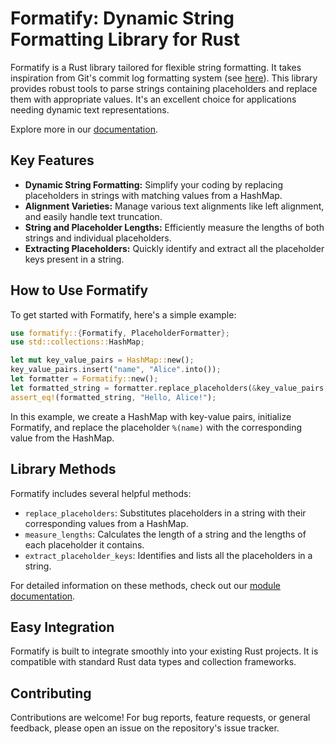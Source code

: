 # Formatify: Dynamic String Formatting Library for Rust

Formatify is a Rust library tailored for flexible string formatting. It takes inspiration from Git's commit log formatting system (see [here](https://git-scm.com/docs/pretty-formats)). This library provides robust tools to parse strings containing placeholders and replace them with appropriate values. It's an excellent choice for applications needing dynamic text representations.

Explore more in our [documentation](https://docs.rs/formatify).

## Key Features

- **Dynamic String Formatting:** Simplify your coding by replacing placeholders in strings with matching values from a HashMap.
- **Alignment Varieties:** Manage various text alignments like left alignment, and easily handle text truncation.
- **String and Placeholder Lengths:** Efficiently measure the lengths of both strings and individual placeholders.
- **Extracting Placeholders:** Quickly identify and extract all the placeholder keys present in a string.

## How to Use Formatify

To get started with Formatify, here's a simple example:

```rust
use formatify::{Formatify, PlaceholderFormatter};
use std::collections::HashMap;

let mut key_value_pairs = HashMap::new();
key_value_pairs.insert("name", "Alice".into());
let formatter = Formatify::new();
let formatted_string = formatter.replace_placeholders(&key_value_pairs, "Hello, %(name)!");
assert_eq!(formatted_string, "Hello, Alice!");
```

In this example, we create a HashMap with key-value pairs, initialize Formatify, and replace the placeholder `%(name)` with the corresponding value from the HashMap.

## Library Methods

Formatify includes several helpful methods:
- `replace_placeholders`: Substitutes placeholders in a string with their corresponding values from a HashMap.
- `measure_lengths`: Calculates the length of a string and the lengths of each placeholder it contains.
- `extract_placeholder_keys`: Identifies and lists all the placeholders in a string.

For detailed information on these methods, check out our [module documentation](https://docs.rs/formatify).

## Easy Integration

Formatify is built to integrate smoothly into your existing Rust projects. It is compatible with standard Rust data types and collection frameworks.

## Contributing

Contributions are welcome! For bug reports, feature requests, or general feedback, please open an issue on the repository's issue tracker.
